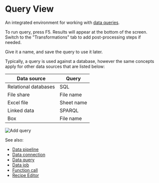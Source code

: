 <!-- TITLE: Query View -->
<!-- SUBTITLE: -->

# Query View

An integrated environment for working with [data queries](data-query.md).

To run query, press F5. Results will appear at the bottom of the screen.
Switch to the "Transformations" tab to add post-processing steps if needed.

Give it a name, and save the query to use it later. 

Typically, a query is used against a database, however the same concepts
apply for other data sources that are listed below:

| Data source          | Query      |
|----------------------|------------|
| Relational databases | SQL        |
| File share           | File name  |
| Excel file           | Sheet name |
| Linked data          | SPARQL     |
| Box                  | File name  |

![Add query](../uploads/gifs/query-add.gif "Add query") 

See also:

  * [Data pipeline](data-pipeline.md)
  * [Data connection](data-connection.md)
  * [Data query](data-query.md)
  * [Data job](data-job.md)
  * [Function call](../overview/functions/function-call.md)
  * [Recipe Editor](../transform/recipe-editor.md)
